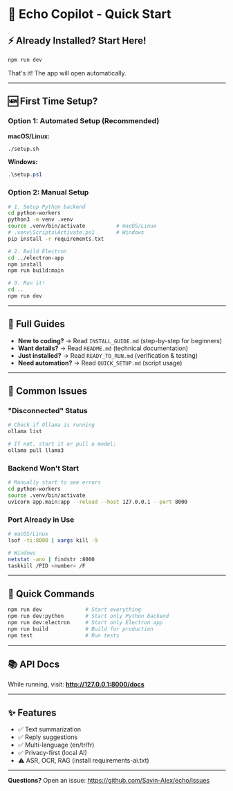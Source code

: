 # 🚀 Echo Copilot - Quick Start

## ⚡ Already Installed? Start Here!

```bash
npm run dev
```

That's it! The app will open automatically.

---

## 🆕 First Time Setup?

### Option 1: Automated Setup (Recommended)

**macOS/Linux:**
```bash
./setup.sh
```

**Windows:**
```powershell
.\setup.ps1
```

### Option 2: Manual Setup

```bash
# 1. Setup Python backend
cd python-workers
python3 -m venv .venv
source .venv/bin/activate          # macOS/Linux
# .venv\Scripts\Activate.ps1       # Windows
pip install -r requirements.txt

# 2. Build Electron
cd ../electron-app
npm install
npm run build:main

# 3. Run it!
cd ..
npm run dev
```

---

## 📖 Full Guides

- **New to coding?** → Read `INSTALL_GUIDE.md` (step-by-step for beginners)
- **Want details?** → Read `README.md` (technical documentation)
- **Just installed?** → Read `READY_TO_RUN.md` (verification & testing)
- **Need automation?** → Read `QUICK_SETUP.md` (script usage)

---

## 🐛 Common Issues

### "Disconnected" Status

```bash
# Check if Ollama is running
ollama list

# If not, start it or pull a model:
ollama pull llama3
```

### Backend Won't Start

```bash
# Manually start to see errors
cd python-workers
source .venv/bin/activate
uvicorn app.main:app --reload --host 127.0.0.1 --port 8000
```

### Port Already in Use

```bash
# macOS/Linux
lsof -ti:8000 | xargs kill -9

# Windows
netstat -ano | findstr :8000
taskkill /PID <number> /F
```

---

## 🎯 Quick Commands

```bash
npm run dev              # Start everything
npm run dev:python       # Start only Python backend
npm run dev:electron     # Start only Electron app
npm run build            # Build for production
npm test                 # Run tests
```

---

## 📚 API Docs

While running, visit: **http://127.0.0.1:8000/docs**

---

## ✨ Features

- ✅ Text summarization
- ✅ Reply suggestions
- ✅ Multi-language (en/tr/fr)
- ✅ Privacy-first (local AI)
- ⚠️ ASR, OCR, RAG (install requirements-ai.txt)

---

**Questions?** Open an issue: https://github.com/Savin-Alex/echo/issues

